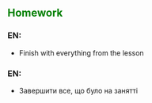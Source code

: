 ## <span style="color:green">Homework</span>

### EN:
- Finish with everything from the lesson

### EN:
- Завершити все, що було на занятті

